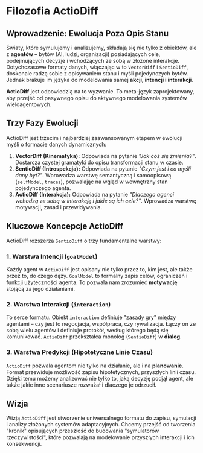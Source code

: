 # Filozofia ActioDiff

## Wprowadzenie: Ewolucja Poza Opis Stanu

Światy, które symulujemy i analizujemy, składają się nie tylko z obiektów, ale z **agentów** – bytów (AI, ludzi, organizacji) posiadających cele, podejmujących decyzje i wchodzących ze sobą w złożone interakcje. Dotychczasowe formaty danych, włączając w to `VectorDiff` i `SentioDiff`, doskonale radzą sobie z opisywaniem stanu i myśli pojedynczych bytów. Jednak brakuje im języka do modelowania samej **akcji, intencji i interakcji**.

**ActioDiff** jest odpowiedzią na to wyzwanie. To meta-język zaprojektowany, aby przejść od pasywnego opisu do aktywnego modelowania systemów wieloagentowych.

## Trzy Fazy Ewolucji

ActioDiff jest trzecim i najbardziej zaawansowanym etapem w ewolucji myśli o formacie danych dynamicznych:

1.  **VectorDiff (Kinematyka):** Odpowiada na pytanie *"Jak coś się zmienia?"*. Dostarcza czystej gramatyki do opisu transformacji stanu w czasie.
2.  **SentioDiff (Introspekcja):** Odpowiada na pytanie *"Czym jest i co myśli dany byt?"*. Wprowadza warstwę semantyczną i samoopisową (`selfModel`, `traces`), pozwalając na wgląd w wewnętrzny stan pojedynczego agenta.
3.  **ActioDiff (Interakcja):** Odpowiada na pytanie *"Dlaczego agenci wchodzą ze sobą w interakcję i jakie są ich cele?"*. Wprowadza warstwę motywacji, zasad i przewidywania.

## Kluczowe Koncepcje ActioDiff

ActioDiff rozszerza `SentioDiff` o trzy fundamentalne warstwy:

### 1. Warstwa Intencji (`goalModel`)

Każdy agent w `ActioDiff` jest opisany nie tylko przez to, kim jest, ale także przez to, do czego dąży. `GoalModel` to formalny zapis celów, ograniczeń i funkcji użyteczności agenta. To pozwala nam zrozumieć **motywację** stojącą za jego działaniami.

### 2. Warstwa Interakcji (`interaction`)

To serce formatu. Obiekt `interaction` definiuje "zasady gry" między agentami – czy jest to negocjacja, współpraca, czy rywalizacja. Łączy on ze sobą wielu agentów i definiuje protokół, według którego będą się komunikować. `ActioDiff` przekształca monolog (`SentioDiff`) w **dialog**.

### 3. Warstwa Predykcji (Hipotetyczne Linie Czasu)

`ActioDiff` pozwala agentom nie tylko na działanie, ale i na **planowanie**. Format przewiduje możliwość zapisu hipotetycznych, przyszłych linii czasu. Dzięki temu możemy analizować nie tylko to, jaką decyzję podjął agent, ale także jakie inne scenariusze rozważał i dlaczego je odrzucił.

## Wizja

Wizją `ActioDiff` jest stworzenie uniwersalnego formatu do zapisu, symulacji i analizy złożonych systemów adaptacyjnych. Chcemy przejść od tworzenia "kronik" opisujących przeszłość do budowania "symulatorów rzeczywistości", które pozwalają na modelowanie przyszłych interakcji i ich konsekwencji.
